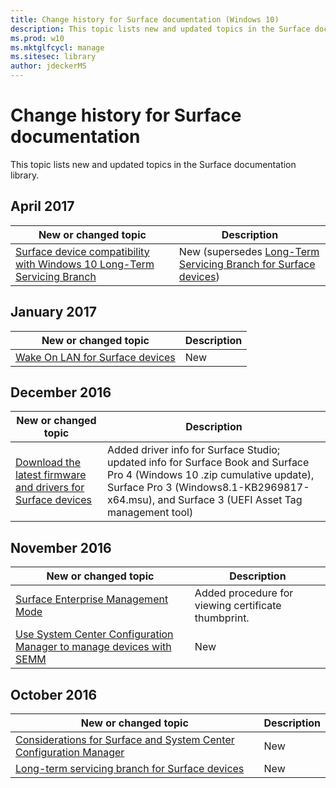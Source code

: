 ```yaml
---
title: Change history for Surface documentation (Windows 10)
description: This topic lists new and updated topics in the Surface documentation library.
ms.prod: w10
ms.mktglfcycl: manage
ms.sitesec: library
author: jdeckerMS
---
```


# Change history for Surface documentation

This topic lists new and updated topics in the Surface documentation library.


## April 2017

|New or changed topic | Description |
| --- | --- |
|[Surface device compatibility with Windows 10 Long-Term Servicing Branch](surface-device-compatibility-with-windows-10-ltsb.md) | New (supersedes [Long-Term Servicing Branch for Surface devices](ltsb-for-surface.md))|


## January 2017

|New or changed topic | Description |
| --- | --- |
|[Wake On LAN for Surface devices](wake-on-lan-for-surface-devices.md) | New |

## December 2016

|New or changed topic | Description |
| --- | --- |
|[Download the latest firmware and drivers for Surface devices](deploy-the-latest-firmware-and-drivers-for-surface-devices.md)  | Added driver info for Surface Studio; updated info for Surface Book and Surface Pro 4 (Windows 10 .zip cumulative update), Surface Pro 3 (Windows8.1-KB2969817-x64.msu), and Surface 3 (UEFI Asset Tag management tool)|

## November 2016

|New or changed topic | Description |
| --- | --- |
|[Surface Enterprise Management Mode](surface-enterprise-management-mode.md) | Added procedure for viewing certificate thumbprint. |
|[Use System Center Configuration Manager to manage devices with SEMM](use-system-center-configuration-manager-to-manage-devices-with-semm.md) | New |



## October 2016

| New or changed topic | Description |
| --- | --- |
| [Considerations for Surface and System Center Configuration Manager](considerations-for-surface-and-system-center-configuration-manager.md) | New |
| [Long-term servicing branch for Surface devices](ltsb-for-surface.md) | New |




 